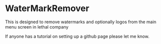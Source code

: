 # WaterMarkRemover
This is designed to remove watermarks and optionally logos from the main menu screen in lethal company

If anyone has a tutorial on setting up a github page please let me know.
